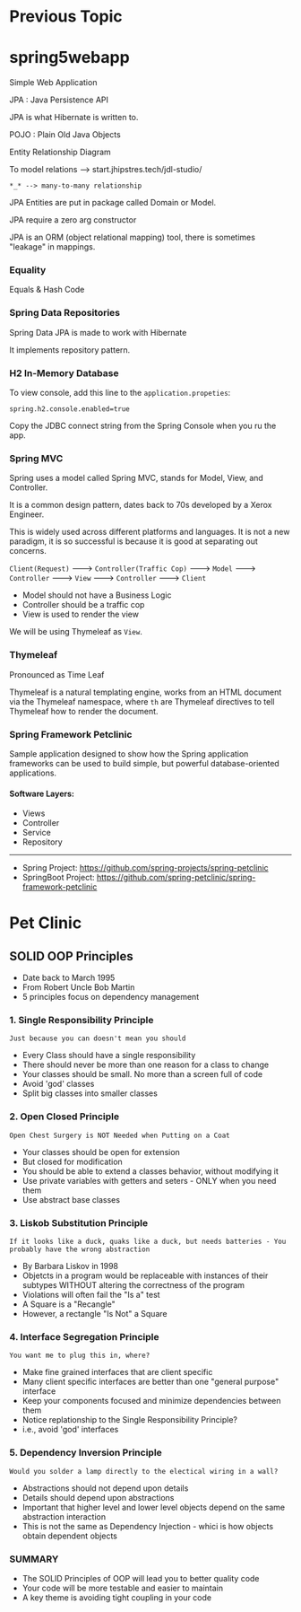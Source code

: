 # Previous Topic

# spring5webapp
Simple Web Application

JPA : Java Persistence API

JPA is what Hibernate is written to. 

POJO : Plain Old Java Objects

Entity Relationship Diagram


To model relations --> start.jhipstres.tech/jdl-studio/

```
*_* --> many-to-many relationship
```

JPA Entities are put in package called Domain or Model.

JPA require a zero arg constructor


JPA is an ORM (object relational mapping) tool, there is sometimes "leakage" in mappings.

### Equality

Equals & Hash Code


### Spring Data Repositories

Spring Data JPA is made to work with Hibernate

It implements repository pattern.

### H2 In-Memory Database

To view console, add this line to the `application.propeties`:
```
spring.h2.console.enabled=true
```

Copy the JDBC connect string from the Spring Console when you ru the app.

### Spring MVC

Spring uses a model called Spring MVC, stands for Model, View, and Controller.

It is a common design pattern, dates back to 70s developed by a Xerox Engineer.

This is widely used across different platforms and languages. It is not a new paradigm, it is so successful is because it is good at separating out concerns.

`Client(Request)` ---> `Controller(Traffic Cop)` ---> `Model`  ---> `Controller` ---> `View`  ---> `Controller`  ---> `Client`


* Model should not have a Business Logic
* Controller should be a traffic cop
* View is used to render the view

We will be using Thymeleaf as `View`.

### Thymeleaf

Pronounced as Time Leaf

Thymeleaf is a natural templating engine, works from an HTML document via the Thymeleaf namespace, where `th` are Thymeleaf directives to tell Thymeleaf how to render the document.


### Spring Framework Petclinic

Sample application designed to show how the Spring application frameworks can be used to build simple, but powerful database-oriented applications.


#### Software Layers:

* Views
* Controller
* Service
* Repository

---

* Spring Project: https://github.com/spring-projects/spring-petclinic
* SpringBoot Project: https://github.com/spring-petclinic/spring-framework-petclinic



# Pet Clinic

## SOLID OOP Principles

* Date back to March 1995
* From Robert Uncle Bob Martin
* 5 principles focus on dependency management

### 1. Single Responsibility Principle
```Just because you can doesn't mean you should```

* Every Class should have a single responsibility
* There should never be more than one reason for a class to change
* Your classes should be small. No more than a screen full of code
* Avoid 'god' classes
* Split big classes into smaller classes

### 2. Open Closed Principle
```Open Chest Surgery is NOT Needed when Putting on a Coat```

* Your classes should be open for extension
* But closed for modification
* You should be able to extend a classes behavior, without modifying it
* Use private variables with getters and seters - ONLY when you need them
* Use abstract base classes

### 3. Liskob Substitution Principle
```If it looks like a duck, quaks like a duck, but needs batteries - You probably have the wrong abstraction```

* By Barbara Liskov in 1998
* Objetcts in a program would be replaceable with instances of their subtypes WITHOUT altering the correctness of the program
* Violations will often fail the "Is a" test
* A Square is a "Recangle"
* However, a rectangle "Is Not" a Square

### 4. Interface Segregation Principle
```You want me to plug this in, where?```

* Make fine grained interfaces that are client specific
* Many client specific interfaces are better than one "general purpose" interface
* Keep your components focused and minimize dependencies between them
* Notice replationship to the Single Responsibility Principle?
* i.e., avoid 'god' interfaces

### 5. Dependency Inversion Principle
```Would you solder a lamp directly to the electical wiring in a wall?```

* Abstractions should not depend upon details
* Details should depend upon abstractions
* Important that higher level and lower level objects depend on the same abstraction interaction
* This is not the same as Dependency Injection - whici is how objects obtain dependent objects

### SUMMARY
* The SOLID Principles of OOP will lead you to better quality code
* Your code will be more testable and easier to maintain
* A key theme is avoiding tight coupling in your code



